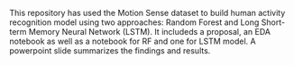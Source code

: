 This repository has used the Motion Sense dataset to build human activity recognition model using two approaches: Random Forest and Long Short-term Memory Neural Network (LSTM). 
It includeds a proposal, an EDA notebook as well as a notebook for RF and one for LSTM model. A powerpoint slide summarizes the findings and results.
